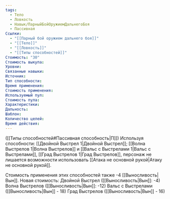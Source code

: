 ```yaml
---
tags:
  - Тело
  - Ловкость
  - Навык/ПарныйБойОружиемДальнегоБоя
  - Пассивная
Ссылки:
  - "[[Парный бой оружием дальнего боя]]"
  - "[[Тело]]"
  - "[[Ловкость]]"
  - "[[Типы способностей]]"
Стоимость: "30"
Стоимость выкупа:
Уровни:
Связанные навыки:
Источник:
Тип способности:
Время применения:
Стоимость применения:
Используемый пул:
Стоимость пула:
Характеристики:
Дальность:
Шаблон:
Количество целей:
Время действия:
---
```

([[Типы способностей#Пассивная способность|П]]) Используя способности: [[Двойной Выстрел 1|Двойной Выстрел]]; [[Волна Выстрелов 1|Волна Выстрелов]] и [[Вальс с Выстрелами 1|Вальс с Выстрелами]], [[Град Выстрелов 1|Град Выстрелов]], персонаж не лишается возможности использовать [[Атака не основной рукой|Атаку не основной рукой]].

Стоимость применения этих способностей также -4 [[Выносливость|Вын]]. Новая стоимость:
Двойной Выстрел ([[Выносливость|Вын]]: -4)
Волна Выстрелов ([[Выносливость|Вын]]: -12)
Вальс с Выстрелами ([[Выносливость|Вын]] - 18)
Град Выстрелов ([[Выносливость|Вын]] - 16)